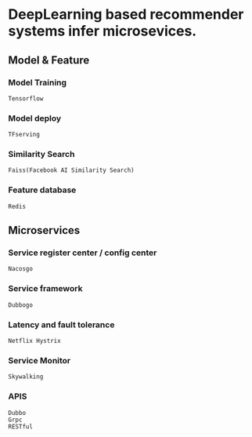 # DeepLearning based recommender systems infer microsevices.

## Model & Feature

### Model Training
    Tensorflow
    
### Model deploy
    TFserving
    
### Similarity Search
    Faiss(Facebook AI Similarity Search)
    
### Feature database
    Redis


## Microservices

### Service register center / config center
    Nacosgo

###  Service framework   
    Dubbogo

###  Latency and fault tolerance
    Netflix Hystrix 

### Service Monitor
    Skywalking

### APIS
    Dubbo
    Grpc
    RESTful


    
